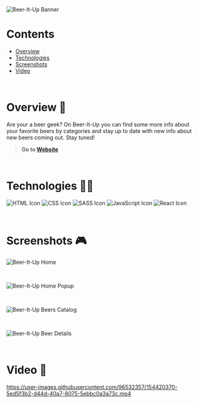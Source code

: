 ![Beer-It-Up Banner](https://i.ibb.co/6RCB2w2/beer-it-up-banner.png)

# Contents

- [Overview](#overview-)
- [Technologies](#technologies-)
- [Screenshots](#screenshots-)
- [Video](#video-)

<br />

# Overview 👋

Are your a beer geek? On Beer-It-Up you can find some more info about your favorite beers by categories and stay up to date with new info about new beers coming out. Stay tuned!

> **Go to [Website](https://gil-Beer-It-Up.netlify.app/)**

<br />

# Technologies 👨‍💻

![HTML Icon](https://i.ibb.co/9tyHGr7/html-logo.png, "HTML")
![CSS Icon](https://i.ibb.co/b3QNSgX/css-logo.png, "CSS")
![SASS Icon](https://i.ibb.co/2M5yfGb/sass-logo.png, "SASS")
![JavaScript Icon](https://i.ibb.co/L5RS8g1/Group-11.png, "JavaScript")
![React Icon](https://i.ibb.co/BBFKyz9/Group-9.png, "React")

<br />

# Screenshots 🎮

![Beer-It-Up Home](https://i.ibb.co/JK87vzv/beer-it-up-1.png)

<br />

![Beer-It-Up Home Popup](https://i.ibb.co/VByrYv7/beer-it-up-2.png)

<br />

![Beer-It-Up Beers Catalog](https://i.ibb.co/drZb4mK/beer-it-up-3.png)

<br />

![Beer-It-Up Beer Details](https://i.ibb.co/RY8XmcG/beer-it-up-4.png)

<br />

# Video 🎥

https://user-images.githubusercontent.com/96532357/154420370-5ed5f3b2-d44d-40a7-8075-5ebbc0a3a73c.mp4
